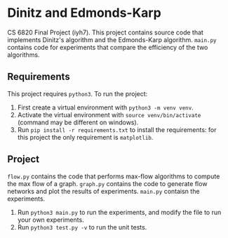# Dinitz and Edmonds-Karp
CS 6820 Final Project (iyh7). This project contains source code that implements Dinitz's algorithm and the Edmonds-Karp algorithm. `main.py` contains code for experiments that compare the efficiency of the two algorithms.

## Requirements
This project requires `python3`. To run the project:
1. First create a virtual environment with `python3 -m venv venv`. 
2. Activate the virtual environment with `source venv/bin/activate` (command may be different on windows). 
3. Run `pip install -r requirements.txt` to install the requirements: for this project the only requirement is `matplotlib`.

## Project
`flow.py` contains the code that performs max-flow algorithms to compute the max flow of a graph. `graph.py` contains the code to generate flow networks and plot the results of experiments. `main.py` contaisn the experiments.
1. Run `python3 main.py` to run the experiments, and modify the file to run your own experiments.
2. Run `python3 test.py -v` to run the unit tests.